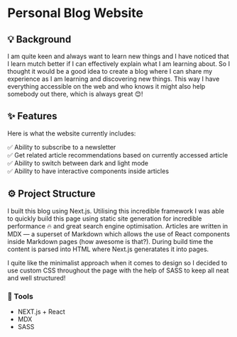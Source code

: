 # Personal Blog Website

## 💡 Background 

I am quite keen and always want to learn new things and I have noticed that I learn mutch better if I can effectively
explain what I am learning about. So I thought it would be a good idea to create a blog where I can share my experience
as I am learning and discovering new things. This way I have everything accessible on the web and who knows it might 
also help somebody out there, which is always great 😊!

## ✨ Features
Here is what the website currently includes:

✅ Ability to subscribe to a newsletter <br>
✅ Get related article recommendations based on currently accessed article <br>
✅ Ability to switch between dark and light mode <br>
✅ Ability to have interactive components inside articles

## ⚙️ Project Structure

I built this blog using Next.js. Utilising this incredible framework I was able to quickly build this page using
static site generation for incredible performance 🔥 and great search engine optimisation. Articles are written in MDX — a
superset of Markdown which allows the use of React components inside Markdown pages (how awesome is that?). During build 
time the content is parsed into HTML where Next.js generatates it into pages.

I quite like the minimalist approach when it comes to design so I decided to use custom CSS throughout the page with
the help of SASS to keep all neat and well structured!

### 🔧 Tools
- NEXT.js + React
- MDX
- SASS
